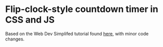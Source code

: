 #  Flip-clock-style countdown timer in CSS and JS

Based on the Web Dev Simplifed tutorial found [here](https://youtu.be/p_6IuhmBsfc), with minor code changes.